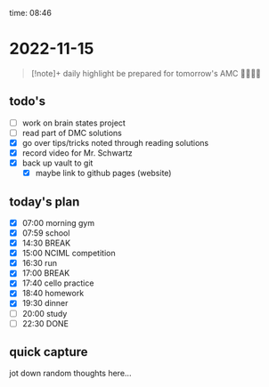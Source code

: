 time: 08:46

# 2022-11-15

>[!note]+ daily highlight
>be prepared for tomorrow's AMC 🤔🤓🧐🫢

## todo's
- [ ] work on brain states project
- [ ] read part of DMC solutions
- [x] go over tips/tricks noted through reading solutions
- [x] record video for Mr. Schwartz
- [x] back up vault to git
	- [x] maybe link to github pages (website)

## today's plan
- [x] 07:00 morning gym
- [x] 07:59 school
- [x] 14:30 BREAK
- [x] 15:00 NCIML competition
- [x] 16:30 run
- [x] 17:00 BREAK
- [x] 17:40 cello practice
- [x] 18:40 homework
- [x] 19:30 dinner
- [ ] 20:00 study
- [ ] 22:30 DONE

## quick capture
jot down random thoughts here...